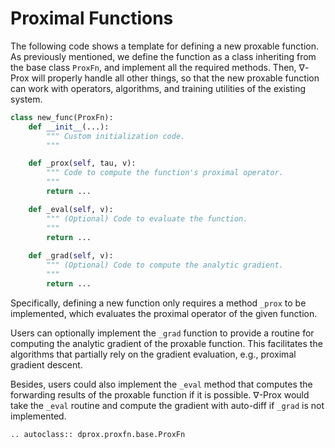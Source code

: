 # Proximal Functions

The following code shows a template for defining a new proxable function. As previously mentioned, we define the function as a class inheriting from the base class `ProxFn`, and implement all the required methods. Then, ∇-Prox will properly handle all other things, so that the new proxable function can work with operators, algorithms, and training utilities of the existing system.

```python
class new_func(ProxFn):
    def __init__(...):
        """ Custom initialization code.
        """

    def _prox(self, tau, v):
        """ Code to compute the function's proximal operator.
        """
        return ...

    def _eval(self, v):
        """ (Optional) Code to evaluate the function.
        """
        return ...
        
    def _grad(self, v):
        """ (Optional) Code to compute the analytic gradient.
        """
        return ...
```

Specifically, defining a new function only requires a method `_prox` to be implemented, which evaluates the proximal operator of the given function. 

Users can optionally implement the `_grad` function to provide a routine for computing the analytic gradient of the proxable function. This facilitates the algorithms that partially rely on the gradient evaluation, e.g., proximal gradient descent. 

Besides, users could also implement the `_eval` method that computes the forwarding results of the proxable function if it is possible.  ∇-Prox would take the `_eval` routine and compute the gradient with auto-diff if `_grad` is not implemented.


```{eval-rst}
.. autoclass:: dprox.proxfn.base.ProxFn
```